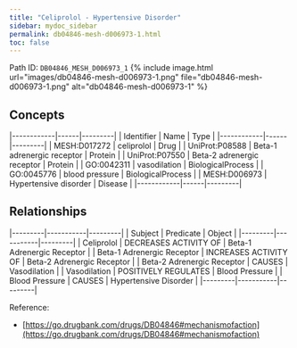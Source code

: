 ```yaml
---
title: "Celiprolol - Hypertensive Disorder"
sidebar: mydoc_sidebar
permalink: db04846-mesh-d006973-1.html
toc: false 
---
```



Path ID: `DB04846_MESH_D006973_1`
{% include image.html url="images/db04846-mesh-d006973-1.png" file="db04846-mesh-d006973-1.png" alt="db04846-mesh-d006973-1" %}

## Concepts

|------------|------|---------|
| Identifier | Name | Type    |
|------------|------|---------|
| MESH:D017272 | celiprolol | Drug |
| UniProt:P08588 | Beta-1 adrenergic receptor | Protein |
| UniProt:P07550 | Beta-2 adrenergic receptor | Protein |
| GO:0042311 | vasodilation | BiologicalProcess |
| GO:0045776 | blood pressure | BiologicalProcess |
| MESH:D006973 | Hypertensive disorder | Disease |
|------------|------|---------|

## Relationships

|---------|-----------|---------|
| Subject | Predicate | Object  |
|---------|-----------|---------|
| Celiprolol | DECREASES ACTIVITY OF | Beta-1 Adrenergic Receptor |
| Beta-1 Adrenergic Receptor | INCREASES ACTIVITY OF | Beta-2 Adrenergic Receptor |
| Beta-2 Adrenergic Receptor | CAUSES | Vasodilation |
| Vasodilation | POSITIVELY REGULATES | Blood Pressure |
| Blood Pressure | CAUSES | Hypertensive Disorder |
|---------|-----------|---------|

Reference: 
  - [https://go.drugbank.com/drugs/DB04846#mechanismofaction](https://go.drugbank.com/drugs/DB04846#mechanismofaction)

